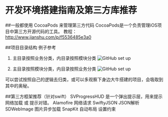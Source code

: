 
# 开发环境搭建指南及第三方库推荐
##一般都使用 CocoaPods 来管理第三方代码
CocoaPods是一个负责管理iOS项目中第三方开源代码的工具。
教程：
http://www.jianshu.com/p/f5536485e3a0

##项目目录结构 例子参考

1. 主目录按照业务分类，内目录按照模块分类
![GitHub set up](http://upload-images.jianshu.io/upload_images/295346-94f1461a7ee68d10.png?imageMogr2/auto-orient/strip%7CimageView2/2/w/1240)


2. 主目录按照模块分类，内目录按照业务分类
![GitHub set up](http://upload-images.jianshu.io/upload_images/295346-810d6b1cfcb46994.png?imageMogr2/auto-orient/strip%7CimageView2/2/w/1240)


可以尝试按照自己的逻辑去归类，或可以多观察下身边大牛搭建的项目，会吸取到其中的奥秘。

##第三方框架推荐（针对swift）
SVProgressHUD  是一个弹出提示层，用来提示 网络加载 或 提示对错。
Alamofire  		 网络请求
SwiftyJSON 		JSON解析
SDWebImage 		图片异步加载 
SnapKit    		自动布局 设置约束


